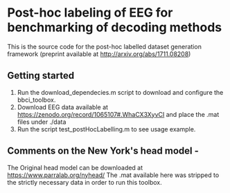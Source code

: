# Post-hoc labeling of EEG for benchmarking of decoding methods
This is the source code for the post-hoc labelled dataset generation framework (preprint available at http://arxiv.org/abs/1711.08208)


## Getting started
1. Run the download_dependecies.m script to download and configure the bbci_toolbox.
2. Download EEG data available at https://zenodo.org/record/1065107#.WhaCX3XyvCI and place the .mat files under ./data
3. Run the script test_postHocLabelling.m to see usage example.

## Comments on the New York's head model -
The Original head model can be downloaded at https://www.parralab.org/nyhead/
The .mat available here was stripped to the strictly necessary data in order to run this toolbox.
